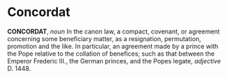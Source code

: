 # Concordat

**CONCORDAT**, _noun_ In the canon law, a compact, covenant, or agreement concerning some beneficiary matter, as a resignation, permutation, promotion and the like. In particular, an agreement made by a prince with the Pope relative to the collation of benefices; such as that between the Emperor Frederic III., the German princes, and the Popes legate, _adjective_ D. 1448.